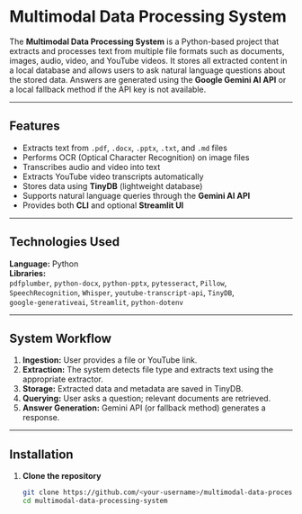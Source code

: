 # Multimodal Data Processing System

The **Multimodal Data Processing System** is a Python-based project that extracts and processes text from multiple file formats such as documents, images, audio, video, and YouTube videos. It stores all extracted content in a local database and allows users to ask natural language questions about the stored data. Answers are generated using the **Google Gemini AI API** or a local fallback method if the API key is not available.

---

## Features
- Extracts text from `.pdf`, `.docx`, `.pptx`, `.txt`, and `.md` files  
- Performs OCR (Optical Character Recognition) on image files  
- Transcribes audio and video into text  
- Extracts YouTube video transcripts automatically  
- Stores data using **TinyDB** (lightweight database)  
- Supports natural language queries through the **Gemini AI API**  
- Provides both **CLI** and optional **Streamlit UI**

---

## Technologies Used
**Language:** Python  
**Libraries:**  
`pdfplumber`, `python-docx`, `python-pptx`, `pytesseract`, `Pillow`,  
`SpeechRecognition`, `Whisper`, `youtube-transcript-api`, `TinyDB`,  
`google-generativeai`, `Streamlit`, `python-dotenv`

---

## System Workflow
1. **Ingestion:** User provides a file or YouTube link.  
2. **Extraction:** The system detects file type and extracts text using the appropriate extractor.  
3. **Storage:** Extracted data and metadata are saved in TinyDB.  
4. **Querying:** User asks a question; relevant documents are retrieved.  
5. **Answer Generation:** Gemini API (or fallback method) generates a response.

---

## Installation

1. **Clone the repository**
   ```bash
   git clone https://github.com/<your-username>/multimodal-data-processing-system.git
   cd multimodal-data-processing-system
